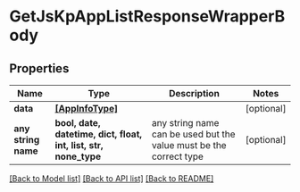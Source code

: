 # GetJsKpAppListResponseWrapperBody


## Properties
Name | Type | Description | Notes
------------ | ------------- | ------------- | -------------
**data** | [**[AppInfoType]**](AppInfoType.md) |  | [optional] 
**any string name** | **bool, date, datetime, dict, float, int, list, str, none_type** | any string name can be used but the value must be the correct type | [optional]

[[Back to Model list]](../README.md#documentation-for-models) [[Back to API list]](../README.md#documentation-for-api-endpoints) [[Back to README]](../README.md)


